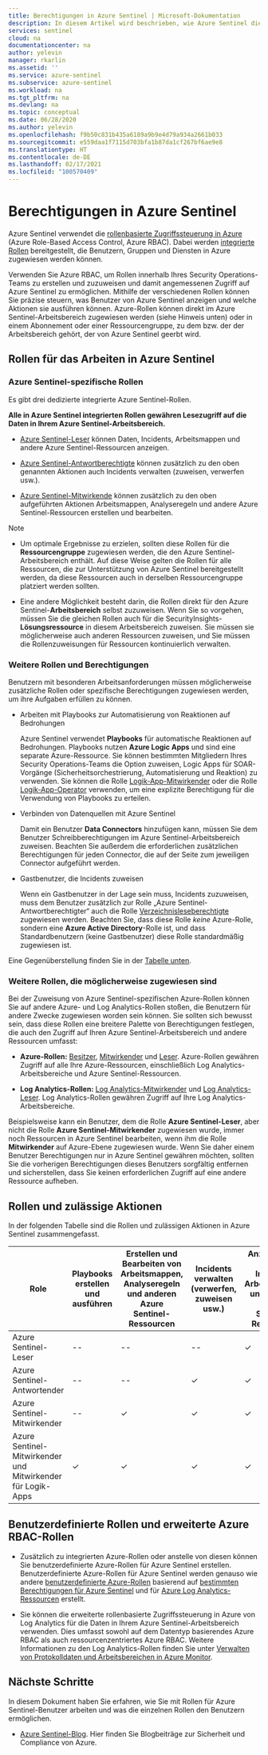 ```yaml
---
title: Berechtigungen in Azure Sentinel | Microsoft-Dokumentation
description: In diesem Artikel wird beschrieben, wie Azure Sentinel die rollenbasierte Zugriffssteuerung in Azure zum Zuweisen von Berechtigungen für Benutzer verwendet und die zulässigen Aktionen für jede Rolle identifiziert.
services: sentinel
cloud: na
documentationcenter: na
author: yelevin
manager: rkarlin
ms.assetid: ''
ms.service: azure-sentinel
ms.subservice: azure-sentinel
ms.workload: na
ms.tgt_pltfrm: na
ms.devlang: na
ms.topic: conceptual
ms.date: 06/28/2020
ms.author: yelevin
ms.openlocfilehash: f9b50c831b435a6189a9b9e4d79a934a2661b033
ms.sourcegitcommit: e559daa1f7115d703bfa1b87da1cf267bf6ae9e8
ms.translationtype: HT
ms.contentlocale: de-DE
ms.lasthandoff: 02/17/2021
ms.locfileid: "100570409"
---
```

# <a name="permissions-in-azure-sentinel"></a>Berechtigungen in Azure Sentinel

Azure Sentinel verwendet die [rollenbasierte Zugriffssteuerung in Azure](../role-based-access-control/role-assignments-portal.md) (Azure Role-Based Access Control, Azure RBAC). Dabei werden [integrierte Rollen](../role-based-access-control/built-in-roles.md) bereitgestellt, die Benutzern, Gruppen und Diensten in Azure zugewiesen werden können.

Verwenden Sie Azure RBAC, um Rollen innerhalb Ihres Security Operations-Teams zu erstellen und zuzuweisen und damit angemessenen Zugriff auf Azure Sentinel zu ermöglichen. Mithilfe der verschiedenen Rollen können Sie präzise steuern, was Benutzer von Azure Sentinel anzeigen und welche Aktionen sie ausführen können. Azure-Rollen können direkt im Azure Sentinel-Arbeitsbereich zugewiesen werden (siehe Hinweis unten) oder in einem Abonnement oder einer Ressourcengruppe, zu dem bzw. der der Arbeitsbereich gehört, der von Azure Sentinel geerbt wird.

## <a name="roles-for-working-in-azure-sentinel"></a>Rollen für das Arbeiten in Azure Sentinel

### <a name="azure-sentinel-specific-roles"></a>Azure Sentinel-spezifische Rollen

Es gibt drei dedizierte integrierte Azure Sentinel-Rollen.

**Alle in Azure Sentinel integrierten Rollen gewähren Lesezugriff auf die Daten in Ihrem Azure Sentinel-Arbeitsbereich.**

- [Azure Sentinel-Leser](../role-based-access-control/built-in-roles.md#azure-sentinel-reader) können Daten, Incidents, Arbeitsmappen und andere Azure Sentinel-Ressourcen anzeigen.

- [Azure Sentinel-Antwortberechtigte](../role-based-access-control/built-in-roles.md#azure-sentinel-responder) können zusätzlich zu den oben genannten Aktionen auch Incidents verwalten (zuweisen, verwerfen usw.).

- [Azure Sentinel-Mitwirkende](../role-based-access-control/built-in-roles.md#azure-sentinel-contributor) können zusätzlich zu den oben aufgeführten Aktionen Arbeitsmappen, Analyseregeln und andere Azure Sentinel-Ressourcen erstellen und bearbeiten.

> [!NOTE]
>
> - Um optimale Ergebnisse zu erzielen, sollten diese Rollen für die **Ressourcengruppe** zugewiesen werden, die den Azure Sentinel-Arbeitsbereich enthält. Auf diese Weise gelten die Rollen für alle Ressourcen, die zur Unterstützung von Azure Sentinel bereitgestellt werden, da diese Ressourcen auch in derselben Ressourcengruppe platziert werden sollten.
>
> - Eine andere Möglichkeit besteht darin, die Rollen direkt für den Azure Sentinel-**Arbeitsbereich** selbst zuzuweisen. Wenn Sie so vorgehen, müssen Sie die gleichen Rollen auch für die SecurityInsights-**Lösungsressource** in diesem Arbeitsbereich zuweisen. Sie müssen sie möglicherweise auch anderen Ressourcen zuweisen, und Sie müssen die Rollenzuweisungen für Ressourcen kontinuierlich verwalten.

### <a name="additional-roles-and-permissions"></a>Weitere Rollen und Berechtigungen

Benutzern mit besonderen Arbeitsanforderungen müssen möglicherweise zusätzliche Rollen oder spezifische Berechtigungen zugewiesen werden, um ihre Aufgaben erfüllen zu können.

- Arbeiten mit Playbooks zur Automatisierung von Reaktionen auf Bedrohungen

    Azure Sentinel verwendet **Playbooks** für automatische Reaktionen auf Bedrohungen. Playbooks nutzen **Azure Logic Apps** und sind eine separate Azure-Ressource. Sie können bestimmten Mitgliedern Ihres Security Operations-Teams die Option zuweisen, Logic Apps für SOAR-Vorgänge (Sicherheitsorchestrierung, Automatisierung und Reaktion) zu verwenden. Sie können die Rolle [Logik-App-Mitwirkender](../role-based-access-control/built-in-roles.md#logic-app-contributor) oder die Rolle [Logik-App-Operator](../role-based-access-control/built-in-roles.md#logic-app-operator) verwenden, um eine explizite Berechtigung für die Verwendung von Playbooks zu erteilen.

- Verbinden von Datenquellen mit Azure Sentinel

    Damit ein Benutzer **Data Connectors** hinzufügen kann, müssen Sie dem Benutzer Schreibberechtigungen im Azure Sentinel-Arbeitsbereich zuweisen. Beachten Sie außerdem die erforderlichen zusätzlichen Berechtigungen für jeden Connector, die auf der Seite zum jeweiligen Connector aufgeführt werden.

- Gastbenutzer, die Incidents zuweisen

    Wenn ein Gastbenutzer in der Lage sein muss, Incidents zuzuweisen, muss dem Benutzer zusätzlich zur Rolle „Azure Sentinel-Antwortberechtigter“ auch die Rolle [Verzeichnisleseberechtigte](../active-directory/roles/permissions-reference.md#directory-readers) zugewiesen werden. Beachten Sie, dass diese Rolle *keine* Azure-Rolle, sondern eine **Azure Active Directory**-Rolle ist, und dass Standardbenutzern (keine Gastbenutzer) diese Rolle standardmäßig zugewiesen ist. 

Eine Gegenüberstellung finden Sie in der [Tabelle unten](#roles-and-allowed-actions).

### <a name="other-roles-you-might-see-assigned"></a>Weitere Rollen, die möglicherweise zugewiesen sind

Bei der Zuweisung von Azure Sentinel-spezifischen Azure-Rollen können Sie auf andere Azure- und Log Analytics-Rollen stoßen, die Benutzern für andere Zwecke zugewiesen worden sein können. Sie sollten sich bewusst sein, dass diese Rollen eine breitere Palette von Berechtigungen festlegen, die auch den Zugriff auf Ihren Azure Sentinel-Arbeitsbereich und andere Ressourcen umfasst:

- **Azure-Rollen:** [Besitzer](../role-based-access-control/built-in-roles.md#owner), [Mitwirkender](../role-based-access-control/built-in-roles.md#contributor) und [Leser](../role-based-access-control/built-in-roles.md#reader). Azure-Rollen gewähren Zugriff auf alle Ihre Azure-Ressourcen, einschließlich Log Analytics-Arbeitsbereiche und Azure Sentinel-Ressourcen.

- **Log Analytics-Rollen:** [Log Analytics-Mitwirkender](../role-based-access-control/built-in-roles.md#log-analytics-contributor) und [Log Analytics-Leser](../role-based-access-control/built-in-roles.md#log-analytics-reader). Log Analytics-Rollen gewähren Zugriff auf Ihre Log Analytics-Arbeitsbereiche. 

Beispielsweise kann ein Benutzer, dem die Rolle **Azure Sentinel-Leser**, aber nicht die Rolle **Azure Sentinel-Mitwirkender** zugewiesen wurde, immer noch Ressourcen in Azure Sentinel bearbeiten, wenn ihm die Rolle **Mitwirkender** auf Azure-Ebene zugewiesen wurde. Wenn Sie daher einem Benutzer Berechtigungen nur in Azure Sentinel gewähren möchten, sollten Sie die vorherigen Berechtigungen dieses Benutzers sorgfältig entfernen und sicherstellen, dass Sie keinen erforderlichen Zugriff auf eine andere Ressource aufheben.

## <a name="roles-and-allowed-actions"></a>Rollen und zulässige Aktionen

In der folgenden Tabelle sind die Rollen und zulässigen Aktionen in Azure Sentinel zusammengefasst. 

| Role | Playbooks erstellen und ausführen| Erstellen und Bearbeiten von Arbeitsmappen, Analyseregeln und anderen Azure Sentinel-Ressourcen | Incidents verwalten (verwerfen, zuweisen usw.) | Anzeigen von Daten, Incidents, Arbeitsmappen und anderen Azure Sentinel-Ressourcen |
|---|---|---|---|---|
| Azure Sentinel-Leser | -- | -- | -- | &#10003; |
| Azure Sentinel-Antwortender | -- | -- | &#10003; | &#10003; |
| Azure Sentinel-Mitwirkender | -- | &#10003; | &#10003; | &#10003; |
| Azure Sentinel-Mitwirkender und Mitwirkender für Logik-Apps | &#10003; | &#10003; | &#10003; | &#10003; |

## <a name="custom-roles-and-advanced-azure-rbac"></a>Benutzerdefinierte Rollen und erweiterte Azure RBAC-Rollen

- Zusätzlich zu integrierten Azure-Rollen oder anstelle von diesen können Sie benutzerdefinierte Azure-Rollen für Azure Sentinel erstellen. Benutzerdefinierte Azure-Rollen für Azure Sentinel werden genauso wie andere [benutzerdefinierte Azure-Rollen](../role-based-access-control/custom-roles-rest.md#create-a-custom-role) basierend auf [bestimmten Berechtigungen für Azure Sentinel](../role-based-access-control/resource-provider-operations.md#microsoftsecurityinsights) und für [Azure Log Analytics-Ressourcen](../role-based-access-control/resource-provider-operations.md#microsoftoperationalinsights) erstellt.

- Sie können die erweiterte rollenbasierte Zugriffssteuerung in Azure von Log Analytics für die Daten in Ihrem Azure Sentinel-Arbeitsbereich verwenden. Dies umfasst sowohl auf dem Datentyp basierendes Azure RBAC als auch ressourcenzentriertes Azure RBAC. Weitere Informationen zu den Log Analytics-Rollen finden Sie unter [Verwalten von Protokolldaten und Arbeitsbereichen in Azure Monitor](../azure-monitor/logs/manage-access.md#manage-access-using-workspace-permissions).

## <a name="next-steps"></a>Nächste Schritte

In diesem Dokument haben Sie erfahren, wie Sie mit Rollen für Azure Sentinel-Benutzer arbeiten und was die einzelnen Rollen den Benutzern ermöglichen.

* [Azure Sentinel-Blog](https://aka.ms/azuresentinelblog). Hier finden Sie Blogbeiträge zur Sicherheit und Compliance von Azure.
